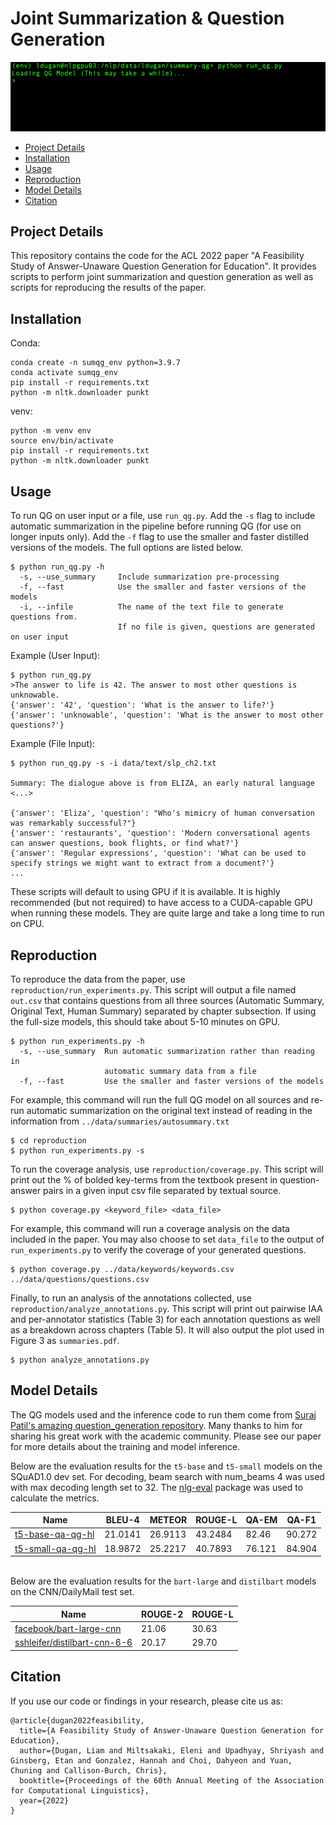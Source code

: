 # Joint Summarization & Question Generation
![/data/media/demo.gif](/data/media/demo.gif)

- [Project Details](#project-details)
- [Installation](#installation)
- [Usage](#usage)
- [Reproduction](#reproduction)
- [Model Details](#model-details)
- [Citation](#citation)

## Project Details
This repository contains the code for the ACL 2022 paper "A Feasibility Study of Answer-Unaware Question Generation for Education". It provides scripts to perform joint summarization and question generation as well as scripts for reproducing the results of the paper. 


## Installation

Conda:
```
conda create -n sumqg_env python=3.9.7
conda activate sumqg_env
pip install -r requirements.txt
python -m nltk.downloader punkt
```
venv:
```
python -m venv env
source env/bin/activate
pip install -r requirements.txt
python -m nltk.downloader punkt
```

## Usage

To run QG on user input or a file, use `run_qg.py`. Add the `-s` flag to include automatic summarization in the pipeline before running QG (for use on longer inputs only). Add the `-f` flag to use the smaller and faster distilled versions of the models. The full options are listed below.
```
$ python run_qg.py -h
  -s, --use_summary     Include summarization pre-processing
  -f, --fast            Use the smaller and faster versions of the models
  -i, --infile          The name of the text file to generate questions from.
                        If no file is given, questions are generated on user input
```

Example (User Input):
```
$ python run_qg.py
>The answer to life is 42. The answer to most other questions is unknowable.
{'answer': '42', 'question': 'What is the answer to life?'}
{'answer': 'unknowable', 'question': 'What is the answer to most other questions?'}
```

Example (File Input):
```
$ python run_qg.py -s -i data/text/slp_ch2.txt

Summary: The dialogue above is from ELIZA, an early natural language <...>

{'answer': 'Eliza', 'question': "Who's mimicry of human conversation was remarkably successful?"}
{'answer': 'restaurants', 'question': 'Modern conversational agents can answer questions, book flights, or find what?'}
{'answer': 'Regular expressions', 'question': 'What can be used to specify strings we might want to extract from a document?'}
...
```

These scripts will default to using GPU if it is available. It is highly recommended (but not required) to have access to a CUDA-capable GPU when running these models. They are quite large and take a long time to run on CPU.

## Reproduction

To reproduce the data from the paper, use `reproduction/run_experiments.py`. This script will output a file named `out.csv` that contains questions from all three sources (Automatic Summary, Original Text, Human Summary) separated by chapter subsection. If using the full-size models, this should take about 5-10 minutes on GPU.
```
$ python run_experiments.py -h
  -s, --use_summary  Run automatic summarization rather than reading in
                     automatic summary data from a file
  -f, --fast         Use the smaller and faster versions of the models
```

For example, this command will run the full QG model on all sources and re-run automatic summarization on the original text instead of reading in the information from `../data/summaries/autosummary.txt`
```
$ cd reproduction
$ python run_experiments.py -s
```

To run the coverage analysis, use `reproduction/coverage.py`. This script will print out the % of bolded key-terms from the textbook present in question-answer pairs in a given input csv file separated by textual source.
```
$ python coverage.py <keyword_file> <data_file>
```

For example, this command will run a coverage analysis on the data included in the paper. You may also choose to set ``data_file`` to the output of ``run_experiments.py`` to verify the coverage of your generated questions.
```
$ python coverage.py ../data/keywords/keywords.csv ../data/questions/questions.csv
```

Finally, to run an analysis of the annotations collected, use `reproduction/analyze_annotations.py`. This script will print out pairwise IAA and per-annotator statistics (Table 3) for each annotation questions as well as a breakdown across chapters (Table 5). It will also output the plot used in Figure 3 as `summaries.pdf`.
```
$ python analyze_annotations.py
```

## Model Details

The QG models used and the inference code to run them come from [Suraj Patil's amazing question_generation repository](https://github.com/patil-suraj/question_generation). Many thanks to him for sharing his great work with the academic community. Please see our paper for more details about the training and model inference.

Below are the evaluation results for the `t5-base` and `t5-small` models on the SQuAD1.0 dev set. For decoding, beam search with num_beams 4 was used with max decoding length set to 32. The [nlg-eval](https://github.com/Maluuba/nlg-eval) package was used to calculate the metrics.

| Name                                                                       | BLEU-4  | METEOR  | ROUGE-L | QA-EM  | QA-F1  |
|----------------------------------------------------------------------------|---------|---------|---------|--------|--------|
| [t5-base-qa-qg-hl](https://huggingface.co/valhalla/t5-base-qa-qg-hl)       | 21.0141 | 26.9113 | 43.2484 | 82.46  | 90.272 |
| [t5-small-qa-qg-hl](https://huggingface.co/valhalla/t5-small-qa-qg-hl)     | 18.9872 | 25.2217 | 40.7893 | 76.121 | 84.904 |

<br/>Below are the evaluation results for the `bart-large` and `distilbart` models on the CNN/DailyMail test set.

| Name                                                                       | ROUGE-2  | ROUGE-L |
|----------------------------------------------------------------------------|---------|---------|
| [facebook/bart-large-cnn](https://huggingface.co/facebook/bart-large-cnn)       | 21.06 | 30.63 |
| [sshleifer/distilbart-cnn-6-6](https://huggingface.co/sshleifer/distilbart-cnn-6-6)     | 20.17 | 29.70 |

## Citation
If you use our code or findings in your research, please cite us as:
```
@article{dugan2022feasibility,
  title={A Feasibility Study of Answer-Unaware Question Generation for Education},
  author={Dugan, Liam and Miltsakaki, Eleni and Upadhyay, Shriyash and Ginsberg, Etan and Gonzalez, Hannah and Choi, Dahyeon and Yuan, Chuning and Callison-Burch, Chris},
  booktitle={Proceedings of the 60th Annual Meeting of the Association for Computational Linguistics},
  year={2022}
}
```